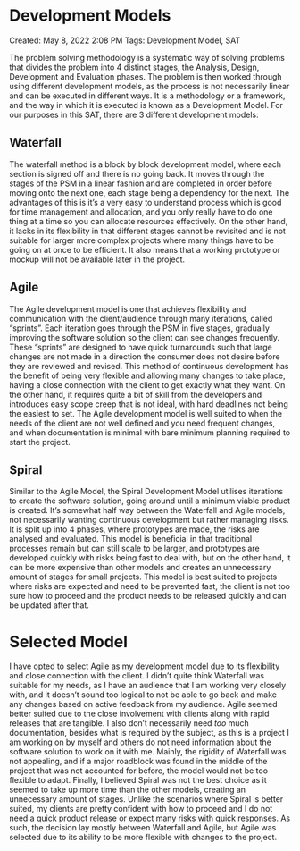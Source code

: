 # Development Models

Created: May 8, 2022 2:08 PM
Tags: Development Model, SAT

The problem solving methodology is a systematic way of solving problems that divides the problem into 4 distinct stages,
the Analysis, Design, Development and Evaluation phases. The problem is then worked through using different development
models, as the process is not necessarily linear and can be executed in different ways. It is a methodology or a
framework, and the way in which it is executed is known as a Development Model. For our purposes in this SAT, there are
3 different development models:

## Waterfall

The waterfall method is a block by block development model, where each section is signed off and there is no going back.
It moves through the stages of the PSM in a linear fashion and are completed in order before moving onto the next one,
each stage being a dependency for the next. The advantages of this is it’s a very easy to understand process which is
good for time management and allocation, and you only really have to do one thing at a time so you can allocate
resources effectively. On the other hand, it lacks in its flexibility in that different stages cannot be revisited and
is not suitable for larger more complex projects where many things have to be going on at once to be efficient. It also
means that a working prototype or mockup will not be available later in the project.

## Agile

The Agile development model is one that achieves flexibility and communication with the client/audience through many
iterations, called “sprints”. Each iteration goes through the PSM in five stages, gradually improving the software
solution so the client can see changes frequently. These “sprints” are designed to have quick turnarounds such that
large changes are not made in a direction the consumer does not desire before they are reviewed and revised. This method
of continuous development has the benefit of being very flexible and allowing many changes to take place, having a close
connection with the client to get exactly what they want. On the other hand, it requires quite a bit of skill from the
developers and introduces easy scope creep that is not ideal, with hard deadlines not being the easiest to set. The
Agile development model is well suited to when the needs of the client are not well defined and you need frequent
changes, and when documentation is minimal with bare minimum planning required to start the project.

## Spiral

Similar to the Agile Model, the Spiral Development Model utilises iterations to create the software solution, going
around until a minimum viable product is created. It’s somewhat half way between the Waterfall and Agile models, not
necessarily wanting continuous development but rather managing risks. It is split up into 4 phases, where prototypes are
made, the risks are analysed and evaluated. This model is beneficial in that traditional processes remain but can still
scale to be larger, and prototypes are developed quickly with risks being fast to deal with, but on the other hand, it
can be more expensive than other models and creates an unnecessary amount of stages for small projects. This model is
best suited to projects where risks are expected and need to be prevented fast, the client is not too sure how to
proceed and the product needs to be released quickly and can be updated after that.

# Selected Model

I have opted to select Agile as my development model due to its flexibility and close connection with the client. I
didn’t quite think Waterfall was suitable for my needs, as I have an audience that I am working very closely with, and
it doesn’t sound too logical to not be able to go back and make any changes based on active feedback from my audience.
Agile seemed better suited due to the close involvement with clients along with rapid releases that are tangible. I also
don’t necessarily need *too* much documentation, besides what is required by the subject, as this is a project I am
working on by myself and others do not need information about the software solution to work on it with me. Mainly, the
rigidity of Waterfall was not appealing, and if a major roadblock was found in the middle of the project that was not
accounted for before, the model would not be too flexible to adapt. Finally, I believed Spiral was not the best choice
as it seemed to take up more time than the other models, creating an unnecessary amount of stages. Unlike the scenarios
where Spiral is better suited, my clients are pretty confident with how to proceed and I do not need a quick product
release or expect many risks with quick responses. As such, the decision lay mostly between Waterfall and Agile, but
Agile was selected due to its ability to be more flexible with changes to the project.